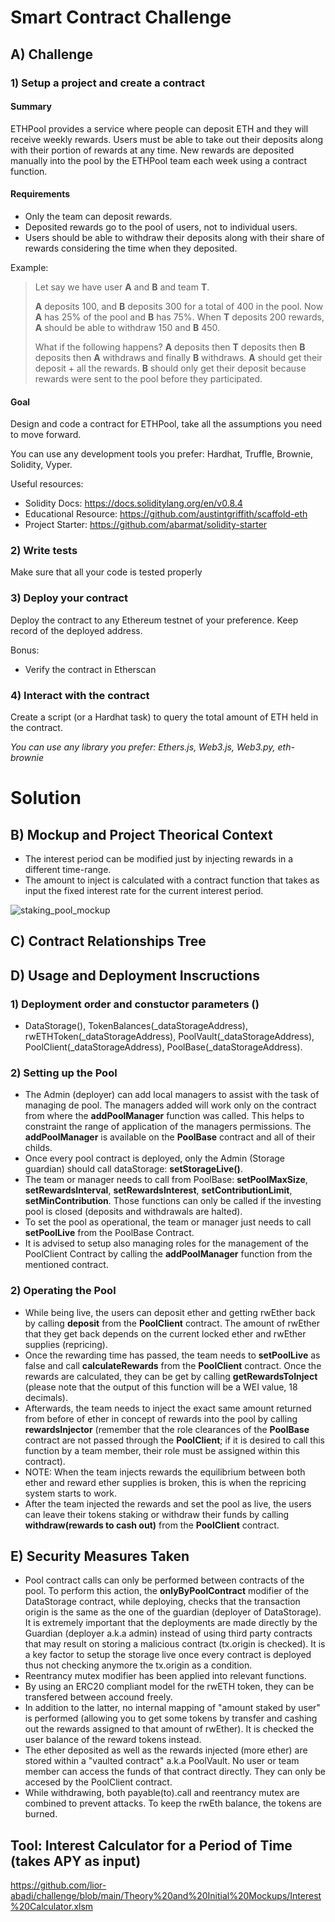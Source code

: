 # Smart Contract Challenge

## A) Challenge

### 1) Setup a project and create a contract

#### Summary

ETHPool provides a service where people can deposit ETH and they will receive weekly rewards. Users must be able to take out their deposits along with their portion of rewards at any time. New rewards are deposited manually into the pool by the ETHPool team each week using a contract function.

#### Requirements

- Only the team can deposit rewards.
- Deposited rewards go to the pool of users, not to individual users.
- Users should be able to withdraw their deposits along with their share of rewards considering the time when they deposited.

Example:

> Let say we have user **A** and **B** and team **T**.
>
> **A** deposits 100, and **B** deposits 300 for a total of 400 in the pool. Now **A** has 25% of the pool and **B** has 75%. When **T** deposits 200 rewards, **A** should be able to withdraw 150 and **B** 450.
>
> What if the following happens? **A** deposits then **T** deposits then **B** deposits then **A** withdraws and finally **B** withdraws.
> **A** should get their deposit + all the rewards.
> **B** should only get their deposit because rewards were sent to the pool before they participated.

#### Goal

Design and code a contract for ETHPool, take all the assumptions you need to move forward.

You can use any development tools you prefer: Hardhat, Truffle, Brownie, Solidity, Vyper.

Useful resources:

- Solidity Docs: https://docs.soliditylang.org/en/v0.8.4
- Educational Resource: https://github.com/austintgriffith/scaffold-eth
- Project Starter: https://github.com/abarmat/solidity-starter

### 2) Write tests

Make sure that all your code is tested properly

### 3) Deploy your contract

Deploy the contract to any Ethereum testnet of your preference. Keep record of the deployed address.

Bonus:

- Verify the contract in Etherscan

### 4) Interact with the contract

Create a script (or a Hardhat task) to query the total amount of ETH held in the contract.

_You can use any library you prefer: Ethers.js, Web3.js, Web3.py, eth-brownie_

# Solution

## B) Mockup and Project Theorical Context
- The interest period can be modified just by injecting rewards in a different time-range.
- The amount to inject is calculated with a contract function that takes as input the fixed interest rate for the current interest period.

![staking_pool_mockup](https://user-images.githubusercontent.com/97247251/161336936-f695fd52-26ff-45c2-9f94-a84f56471c29.png)


## C) Contract Relationships Tree

## D) Usage and Deployment Inscructions
### 1) Deployment order and constuctor parameters ()
- DataStorage(), TokenBalances(_dataStorageAddress), rwETHToken(_dataStorageAddress), PoolVault(_dataStorageAddress), PoolClient(_dataStorageAddress), PoolBase(_dataStorageAddress).

### 2) Setting up the Pool
- The Admin (deployer) can add local managers to assist with the task of managing de pool. The managers added will work only on the contract from where the **addPoolManager** function was called. This helps to constraint the range of application of the managers permissions. The **addPoolManager** is available on the **PoolBase** contract and all of their childs.
- Once every pool contract is deployed, only the Admin (Storage guardian) should call dataStorage:  **setStorageLive()**.
- The team or manager needs to call from PoolBase: **setPoolMaxSize**, **setRewardsInterval**, **setRewardsInterest**, **setContributionLimit**, **setMinContribution**. Those functions can only be called if the investing pool is closed (deposits and withdrawals are halted).
- To set the pool as operational, the team or manager just needs to call **setPoolLive** from the PoolBase Contract.
- It is advised to setup also managing roles for the management of the PoolClient Contract by calling the **addPoolManager** function from the mentioned contract. 

### 2) Operating the Pool
- While being live, the users can deposit ether and getting rwEther back by calling **deposit** from the **PoolClient** contract. The amount of rwEther that they get back depends on the current locked ether and rwEther supplies (repricing). 
- Once the rewarding time has passed, the team needs to **setPoolLive** as false and call **calculateRewards** from the **PoolClient** contract. Once the rewards are calculated, they can be get by calling **getRewardsToInject** (please note that the output of this function will be a WEI value, 18 decimals).
- Afterwards, the team needs to inject the exact same amount returned from before of ether in concept of rewards into the pool by calling **rewardsInjector** (remember that the role clearances of the **PoolBase** contract are not passed through the **PoolClient**; if it is desired to call this function by a team member, their role must be assigned within this contract). 
- NOTE: When the team injects rewards the equilibrium between both ether and reward ether supplies is broken, this is when the repricing system starts to work.
- After the team injected the rewards and set the pool as live, the users can leave their tokens staking or withdraw their funds by calling **withdraw(rewards to cash out)** from the **PoolClient** contract.

## E) Security Measures Taken
- Pool contract calls can only be performed between contracts of the pool. To perform this action, the **onlyByPoolContract** modifier of the DataStorage contract, while deploying, checks that the transaction origin is the same as the one of the guardian (deployer of DataStorage). It is extremely important that the deployments are made directly by the Guardian (deployer a.k.a admin) instead of using third party contracts that may result on storing a malicious contract (tx.origin is checked). It is a key factor to setup the storage live once every contract is deployed thus not checking anymore the tx.origin as a condition. 
- Reentrancy mutex modifier has been applied into relevant functions.
- By using an ERC20 compliant model for the rwETH token, they can be transfered between accound freely. 
- In addition to the latter, no internal mapping of "amount staked by user" is performed (allowing you to get some tokens by transfer and cashing out the rewards assigned to that amount of rwEther). It is checked the user balance of the reward tokens instead. 
- The ether deposited as well as the rewards injected (more ether) are stored within a "vaulted contract" a.k.a PoolVault. No user or team member can access the funds of that contract directly. They can only be accesed by the PoolClient contract.
- While withdrawing, both payable(to).call and reentrancy mutex are combined to prevent attacks. To keep the rwEth balance, the tokens are burned.


## Tool: Interest Calculator for a Period of Time (takes APY as input)
https://github.com/lior-abadi/challenge/blob/main/Theory%20and%20Initial%20Mockups/Interest%20Calculator.xlsm
